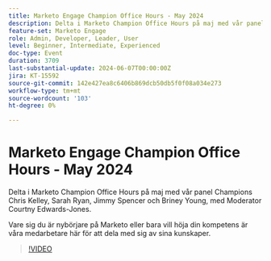 ```yaml
---
title: Marketo Engage Champion Office Hours - May 2024
description: Delta i Marketo Champion Office Hours på maj med vår panel Champions Chris Kelley, Sarah Ryan, Jimmy Spencer och Briney Young, med Moderator Courtny Edwards-Jones. Oavsett om du är nybörjare i Marketo eller bara vill höja din kompetens är våra mästare här för att dela med sig av sin expertis.
feature-set: Marketo Engage
role: Admin, Developer, Leader, User
level: Beginner, Intermediate, Experienced
doc-type: Event
duration: 3709
last-substantial-update: 2024-06-07T00:00:00Z
jira: KT-15592
source-git-commit: 142e427ea8c6406b869dcb50db5f0f08a034e273
workflow-type: tm+mt
source-wordcount: '103'
ht-degree: 0%

---
```



# Marketo Engage Champion Office Hours - May 2024

Delta i Marketo Champion Office Hours på maj med vår panel Champions Chris Kelley, Sarah Ryan, Jimmy Spencer och Briney Young, med Moderator Courtny Edwards-Jones.

Vare sig du är nybörjare på Marketo eller bara vill höja din kompetens är våra medarbetare här för att dela med sig av sina kunskaper.

>[!VIDEO](https://video.tv.adobe.com/v/3429357/?learn=on)
